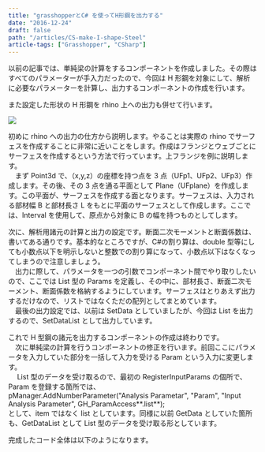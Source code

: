 ```yaml
---
title: "grasshopperとC# を使ってH形鋼を出力する"
date: "2016-12-24"
draft: false
path: "/articles/CS-make-I-shape-Steel"
article-tags: ["Grasshopper", "CSharp"]
---
```


以前の記事では、単純梁の計算をするコンポーネントを作成しました。その際はすべてのパラメーターが手入力だったので、今回は H 形鋼を対象にして、解析に必要なパラメーターを計算し、出力するコンポーネントの作成を行います。

また設定した形状の H 形鋼を rhino 上への出力も併せて行います。

[![](https://4.bp.blogspot.com/-zIDrpwCI2kA/WF4Ad2n6M6I/AAAAAAAABTQ/fnAo7AUH4UY8KRx2JSvsOfYDLjZ06c_5wCLcB/s640/%25E3%2582%25AD%25E3%2583%25A3%25E3%2583%2597%25E3%2583%2581%25E3%2583%25A3.PNG)](https://4.bp.blogspot.com/-zIDrpwCI2kA/WF4Ad2n6M6I/AAAAAAAABTQ/fnAo7AUH4UY8KRx2JSvsOfYDLjZ06c_5wCLcB/s1600/%25E3%2582%25AD%25E3%2583%25A3%25E3%2583%2597%25E3%2583%2581%25E3%2583%25A3.PNG)

初めに rhino への出力の仕方から説明します。やることは実際の rhino でサーフェスを作成することに非常に近いことをします。作成はフランジとウェブごとにサーフェスを作成するという方法で行っています。上フランジを例に説明します。  
　まず Point3d で、（x,y,z）の座標を持つ点を 3 点（UFp1、UFp2、UFp3）作成します。その後、その 3 点を通る平面として Plane（UFplane）を作成します。この平面が、サーフェスを作成する面となります。サーフェスは、入力される部材幅 B と部材長さ L をもとに平面のサーフェスとして作成します。ここでは、Interval を使用して、原点から対象に B の幅を持つものとしてします。

次に、解析用諸元の計算と出力の設定です。断面二次モーメントと断面係数は、書いてある通りです。基本的なところですが、C#の割り算は、double 型等にしても小数点以下を明示しないと整数での割り算になって、小数点以下はなくなってしまうので注意しましょう。  
　出力に際して、パラメータを一つの引数でコンポーネント間でやり取りしたいので、ここでは List 型の Params を定義し、その中に、部材長さ、断面二次モーメント、断面係数を格納するようにしています。サーフェスはとりあえず出力するだけなので、リストではなくただの配列としてまとめています。  
　最後の出力設定では、以前は SetData としていましたが、今回は List を出力するので、SetDataList として出力しています。

これで H 型鋼の諸元を出力するコンポーネントの作成は終わりです。  
　次に単純梁の計算を行うコンポーネントの修正を行います。前回ここにパラメータを入力していた部分を一括して入力を受ける Param という入力に変更します。  
　 List 型のデータを受け取るので、最初の RegisterInputParams の個所で、Param を登録する箇所では、  
pManager.AddNumberParameter("Analysis Parametar", "Param", "Input Analysis Parameter", GH_ParamAccess**.list**);  
として、item ではなく list としています。同様に以前 GetData としていた箇所も、GetDataList として List 型のデータを受け取る形としています。

完成したコード全体は以下のようになります。
